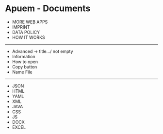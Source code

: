# Apuem - Documents

- MORE WEB APPS
- IMPRINT
- DATA POLICY
- HOW IT WORKS

---

- Advanced -> title.../ not empty
- Information
- How to open
- Copy button
- Name File

---

- JSON
- HTML
- YAML
- XML
- JAVA
- CSS
- JS
- DOCX
- EXCEL

